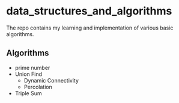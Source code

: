 # data_structures_and_algorithms

The repo contains my learning and implementation of various basic algorithms. 

## Algorithms

- prime number
- Union Find
  - Dynamic Connectivity
  - Percolation
- Triple Sum
